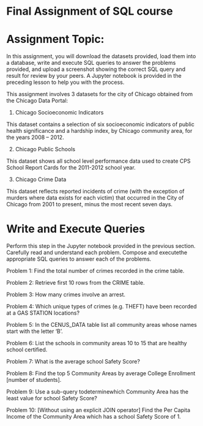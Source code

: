 # Final Assignment of SQL course

# Assignment Topic:
   In this assignment, you will download the datasets provided, load them into a database, write and execute SQL queries to answer the problems provided, and upload a screenshot showing the correct SQL query and result for review by your peers. A Jupyter notebook is provided in the preceding lesson to help you with the process.


   This assignment involves 3 datasets for the city of Chicago obtained from the Chicago Data Portal:


   1. Chicago Socioeconomic Indicators


   This dataset contains a selection of six socioeconomic indicators of public health significance and a hardship index, by Chicago community area, for the years 2008 – 2012.


   2. Chicago Public Schools


   This dataset shows all school level performance data used to create CPS School Report Cards for the 2011-2012 school year.


   3. Chicago Crime Data


   This dataset reflects reported incidents of crime (with the exception of murders where data exists for each victim) that occurred in the City of Chicago from 2001 to present, minus the most recent seven days.

# Write and Execute Queries
Perform this step in the Jupyter notebook provided in the previous section. Carefully read and understand each problem. Compose and executethe appropriate SQL queries to answer each of the problems. 

 Problem 1: Find the total number of crimes recorded in the crime table.


 Problem 2: Retrieve first 10 rows from the CRIME table.


 Problem 3: How many crimes involve an arrest.


 Problem 4: Which unique types of crimes (e.g. THEFT) have been recorded at a GAS STATION locations?


 Problem 5: In the CENUS_DATA table list all community areas whose names start with the letter ‘B’.


 Problem 6: List the schools in community areas 10 to 15 that are healthy school certified.


 Problem 7: What is the average school Safety Score?


 Problem 8: Find the top 5 Community Areas by average College Enrollment [number of students].


 Problem 9: Use a sub-query todeterminewhich Community Area has the least value for school Safety Score?


 Problem 10: [Without using an explicit JOIN operator] Find the Per Capita Income of the Community Area which has a school Safety Score 
of 1.
